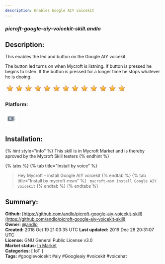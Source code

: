 ```yaml
---
description: Enables Google AIY voicekit
---
```


### _picroft-google-aiy-voicekit-skill.andlo_  
## Description:  
This enables the led and button on the Google AIY voicekit.

The button led turns on when Mycroft is listning. If button is pressed he begins to listen. If the button is pressed for a longer time he stops whatever he is dooing.  
  
![](../.gitbook/assets/star.png)![](../.gitbook/assets/star.png)![](../.gitbook/assets/star.png)![](../.gitbook/assets/star.png)![](../.gitbook/assets/star.png)![](../.gitbook/assets/star.png)![](../.gitbook/assets/star.png)![](../.gitbook/assets/star.png)![](../.gitbook/assets/star.png)![](../.gitbook/assets/star.png)![](../.gitbook/assets/star.png)![](../.gitbook/assets/star.png)![](../.gitbook/assets/star.png)  
  
### Platform:  
 ![Picroft](../.gitbook/assets/picroft-icon.png)   
## Installation:  
{% hint style="info" %}
This skill is in Mycroft Market and is thereby aproved by the Mycroft Skill testers
{% endhint %}
    
{% tabs %}
{% tab title="Install by voice" %}
> Hey Mycroft - install Google AIY voicekit
{% endtab %}
  {% tab title="Install by mycroft-msm" %}
``` mycroft-msm install Google AIY voicekit```
{% endtab %}
  {% endtabs %}
    
## Summary:  
**Github:** [https://github.com/andlo/picroft-google-aiy-voicekit-skill](https://github.com/andlo/picroft-google-aiy-voicekit-skill)  
**Owner:** [@andlo](https://github.com/andlo)  
**Created:** 2018 Oct 19 21:03:35 UTC  **Last updated:** 2019 Dec 28 20:31:07 UTC  
**License:** GNU General Public License v3.0  
**Market status:** [In Market](https://market.mycroft.ai/skill/picroft-google-aiy-voicekit)  
**Categories:** [ IoT ]   
**Tags:** \#googlevoicekit \#aiy \#Googleaiy \#voicekit \#voicehat   
